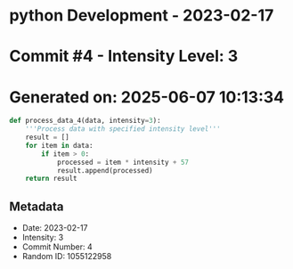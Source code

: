 ﻿# python Development - 2023-02-17
# Commit #4 - Intensity Level: 3
# Generated on: 2025-06-07 10:13:34
```python
def process_data_4(data, intensity=3):
    '''Process data with specified intensity level'''
    result = []
    for item in data:
        if item > 0:
            processed = item * intensity + 57
            result.append(processed)
    return result
```
## Metadata
- Date: 2023-02-17
- Intensity: 3
- Commit Number: 4
- Random ID: 1055122958
